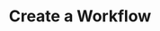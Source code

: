 ---
title: Create a Workflow
excerpt: >-
  Use this endpoint to create a workflow that triggers when a document is
  submitted.


  The workflow can be configured to either:

  1. Always run the specified schema(s) on the document, set via the
  `standardizeStep` input.

  2. Conditionally run one or more schemas based on the document's `classId`,
  set via the `classifyStandardizeStep` input.


  Note: You must provide one of these inputs, but not both.


  To run the workflow, use the `POST /document` endpoint with the `workflowId`
  that gets returned from this endpoint. 
api:
  file: openapi (2).json
  operationId: post_workflow_on_submit_document
hidden: false
---